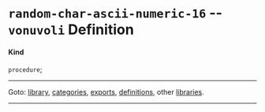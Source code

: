 

<a id='definition__vonuvoli__random-char-ascii-numeric-16'></a>

# `random-char-ascii-numeric-16` -- `vonuvoli` Definition


<a id='definition__vonuvoli__random-char-ascii-numeric-16__kind'></a>

#### Kind

`procedure`;

----

Goto: [library](../../vonuvoli/_index.md#library__vonuvoli), [categories](../../vonuvoli/categories/_index.md#toc__vonuvoli__categories), [exports](../../vonuvoli/exports/_index.md#toc__vonuvoli__exports), [definitions](../../vonuvoli/definitions/_index.md#toc__vonuvoli__definitions), other [libraries](../../_libraries.md#toc__libraries).

----

